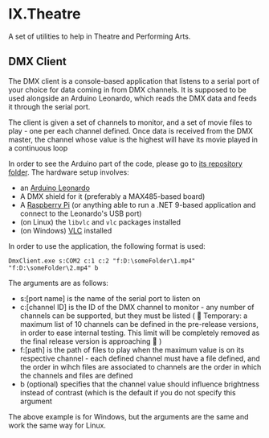 # IX.Theatre
A set of utilities to help in Theatre and Performing Arts.

## DMX Client

The DMX client is a console-based application that listens to a serial port of your choice for
data coming in from DMX channels. It is supposed to be used alongside an Arduino Leonardo, which
reads the DMX data and feeds it through the serial port.

The client is given a set of channels to monitor, and a set of movie files to play - one per each
channel defined. Once data is received from the DMX master, the channel whose value is the highest
will have its movie played in a continuous loop

In order to see the Arduino part of the code, please go to [its repository
folder](https://github.com/adimosh/IX.Theatre/tree/dmxclient-0.1.0/DMX/Arduino/leonardo_dmx). The
hardware setup involves:

- an [Arduino Leonardo](https://docs.arduino.cc/hardware/leonardo/)
- A DMX shield for it (preferably a MAX485-based board)
- A [Raspberry Pi](https://www.raspberrypi.com/) (or anything able to run a .NET 9-based application
and connect to the Leonardo's USB port)
- (on Linux) the `libvlc` and `vlc` packages installed
- (on Windows) [VLC](https://www.videolan.org/vlc/) installed

In order to use the application, the following format is used:

```
DmxClient.exe s:COM2 c:1 c:2 "f:D:\someFolder\1.mp4" "f:D:\someFolder\2.mp4" b
```

The arguments are as follows:

- s:[port name] is the name of the serial port to listen on
- c:[channel ID] is the ID of the DMX channel to monitor - any number of channels can be supported,
but they must be listed ( :construction: Temporary: a maximum list of 10 channels can be defined in the pre-release
versions, in order to ease internal testing. This limit will be completely removed as the final release version is
approaching :construction: )
- f:[path] is the path of files to play when the maximum value is on its respective channel - each
defined channel must have a file defined, and the order in wihch files are associated to channels
are the order in which the channels and files are defined
- b (optional) specifies that the channel value should influence brightness instead of contrast (which
is the default if you do not specify this argument

The above example is for Windows, but the arguments are the same and work the same way for Linux.